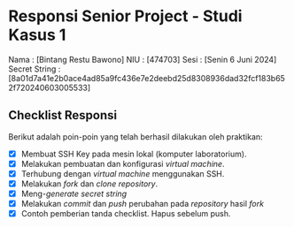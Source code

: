 # Responsi Senior Project - Studi Kasus 1

Nama : [Bintang Restu Bawono]
NIU : [474703]
Sesi : [Senin 6 Juni 2024]
Secret String : [8a01d7a41e2b0ace4ad85a9fc436e7e2deebd25d8308936dad32fcf183b652f720240603005533]


## Checklist Responsi

Berikut adalah poin-poin yang telah berhasil dilakukan oleh praktikan:

- [x] Membuat SSH Key pada mesin lokal (komputer laboratorium).
- [x] Melakukan pembuatan dan konfigurasi _virtual machine_.
- [x] Terhubung dengan _virtual machine_ menggunakan SSH.
- [x] Melakukan _fork_ dan _clone_ _repository_.
- [x] Meng-_generate_ _secret string_
- [x] Melakukan _commit_ dan _push_ perubahan pada _repository_ hasil _fork_
- [x] Contoh pemberian tanda checklist. Hapus sebelum push.
